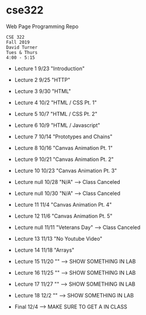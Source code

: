 # cse322
Web Page Programming Repo

```
CSE 322 
Fall 2019
David Turner
Tues & Thurs 
4:00 - 5:15 
```

* Lecture 1  	9/23  "Introduction"
* Lecture 2     9/25  "HTTP"
* Lecture 3  	9/30  "HTML"
* Lecture 4  	10/2  "HTML / CSS Pt. 1"
* Lecture 5  	10/7  "HTML / CSS Pt. 2"
* Lecture 6  	10/9  "HTML / Javascript"
* Lecture 7  	10/14 "Prototypes and Chains"
* Lecture 8  	10/16 "Canvas Animation Pt. 1"
* Lecture 9  	10/21 "Canvas Animation Pt. 2"
* Lecture 10 	10/23 "Canvas Animation Pt. 3" 
* Lecture null  10/28 "N/A" 		    --> Class Canceled
* Lecture null 	10/30 "N/A"            	--> Class Canceled
* Lecture 11 	11/4  "Canvas Animation Pt. 4"
* Lecture 12 	11/6  "Canvas Animation Pt. 5"
* Lecture null 	11/11 "Veterans Day"	--> Class Canceled
* Lecture 13 	11/13 "No Youtube Video"
* Lecture 14 	11/18 "Arrays"
* Lecture 15 	11/20 ""                --> SHOW SOMETHING IN LAB
* Lecture 16 	11/25 ""                --> SHOW SOMETHING IN LAB
* Lecture 17 	11/27 ""                --> SHOW SOMETHING IN LAB
* Lecture 18 	12/2  ""                --> SHOW SOMETHING IN LAB

* Final 	   12/4                     --> MAKE SURE TO GET A IN CLASS



